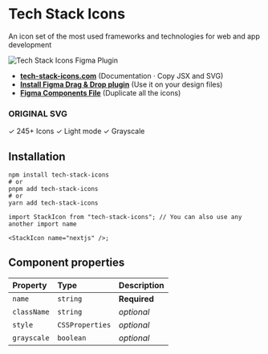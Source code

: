 # Tech Stack Icons

An icon set of the most used frameworks and technologies for web and app development

![Tech Stack Icons Figma Plugin](https://figma-tech-stack-icons.vercel.app/cover-tech-design-stack-icons-2.png "Tech Stack Icons Figma Plugin")

- [**tech-stack-icons.com**](https://tech-stack-icons.com/) (Documentation · Copy JSX and SVG)
- [**Install Figma Drag & Drop plugin**](https://www.figma.com/community/plugin/1292847256216210035/iconstack-pro) (Use it on your design files)
- [**Figma Components File**](https://www.figma.com/community/file/1095337897898466786/tech-stack-icons-design-stack-icons) (Duplicate all the icons)

### ORIGINAL SVG

✓ 245+ Icons
✓ Light mode
✓ Grayscale

## Installation

```shell
npm install tech-stack-icons
# or
pnpm add tech-stack-icons
# or
yarn add tech-stack-icons
```

```tsx
import StackIcon from "tech-stack-icons"; // You can also use any another import name

<StackIcon name="nextjs" />;
```

## Component properties

| Property    | Type            | Description  |
| :---------- | :-------------- | :----------- |
| `name`      | `string`        | **Required** |
| `className` | `string`        | _optional_   |
| `style`     | `CSSProperties` | _optional_   |
| `grayscale` | `boolean`       | _optional_   |
